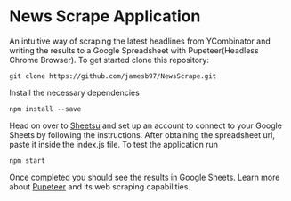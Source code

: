 # News Scrape Application

An intuitive way of scraping the latest headlines from YCombinator and writing the results to a Google Spreadsheet with Pupeteer(Headless Chrome Browser). To get started clone this repository:

`
git clone https://github.com/jamesb97/NewsScrape.git
`

Install the necessary dependencies

`
npm install --save
`

Head on over to [Sheetsu](https://sheetsu.com) and set up an account to connect to your Google Sheets by following the instructions. After obtaining the spreadsheet url, paste it inside the index.js file. To test the application run

`
npm start
`

Once completed you should see the results in Google Sheets. Learn more about [Pupeteer](https://github.com/puppeteer/puppeteer) and its web scraping capabilities.